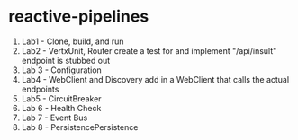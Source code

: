 # reactive-pipelines

1. Lab1 - Clone, build, and run
2. Lab2 - VertxUnit, Router
create a test for and implement "/api/insult"
endpoint is stubbed out
3. Lab 3 - Configuration
3. Lab4 - WebClient and Discovery
add in a WebClient that calls the actual endpoints
4. Lab5 - CircuitBreaker
5. Lab 6 - Health Check
5. Lab 7 - Event Bus
6. Lab 8 - PersistencePersistence
